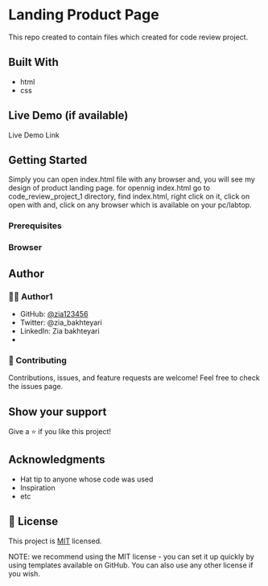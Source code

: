 # Landing Product Page
This repo created to contain files which created for code review project.
## Built With
- html
- css
## Live Demo (if available)
Live Demo Link
## Getting Started
Simply you can open index.html file with any browser and, you will see my design of product landing page.
for opennig index.html go to code_review_project_1 directory, find index.html, right click on it, click on open with and, click on any browser which is available on your pc/labtop. 
### Prerequisites
### Browser
## Author
### 🧑🏻 Author1
- GitHub: [@zia123456](https://github.com/Zia123456)
- Twitter: @zia_bakhteyari
- LinkedIn: Zia bakhteyari
- 
### 🤝 Contributing
Contributions, issues, and feature requests are welcome!
Feel free to check the issues page.
## Show your support
Give a ⭐️ if you like this project!

## Acknowledgments
- Hat tip to anyone whose code was used
- Inspiration
- etc
## 📝 License

This project is [MIT](https://github.com/git/git-scm.com/blob/main/MIT-LICENSE.txt) licensed.

NOTE: we recommend using the MIT license - you can set it up quickly by using templates available on GitHub. You can also use any other license if you wish.
